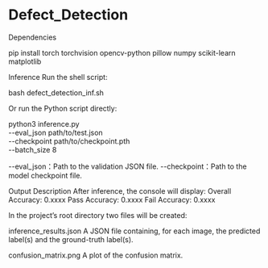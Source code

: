 # Defect_Detection

Dependencies

pip install torch torchvision opencv-python pillow numpy scikit-learn matplotlib

Inference
Run the shell script:

bash defect_detection_inf.sh

Or run the Python script directly:

python3 inference.py \
  --eval_json path/to/test.json \
  --checkpoint path/to/checkpoint.pth \
  --batch_size 8
  
--eval_json：Path to the validation JSON file.
--checkpoint：Path to the model checkpoint file.

Output Description
After inference, the console will display:
Overall Accuracy: 0.xxxx
Pass Accuracy:    0.xxxx
Fail Accuracy:    0.xxxx

In the project’s root directory two files will be created:

inference_results.json
A JSON file containing, for each image, the predicted label(s) and the ground-truth label(s).

confusion_matrix.png
A plot of the confusion matrix.
